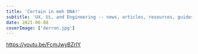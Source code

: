 ```yaml
---
title: 'Certain in meh DNA!'
subtitle: 'UX, Ui, and Engineering -- news, articles, resources, guides and more, for powering the modern Frontend'
date: 2021-06-08
coverImage: ['derron.jpg']
---
```


https://youtu.be/FcmJwyBZrIY
